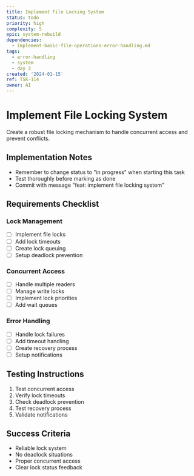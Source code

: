 ```yaml
---
title: Implement File Locking System
status: todo
priority: high
complexity: S
epic: system-rebuild
dependencies:
  - implement-basic-file-operations-error-handling.md
tags:
  - error-handling
  - system
  - day 3
created: '2024-01-15'
ref: TSK-114
owner: AI
---
```


# Implement File Locking System

Create a robust file locking mechanism to handle concurrent access and prevent conflicts.

## Implementation Notes

- Remember to change status to "in progress" when starting this task
- Test thoroughly before marking as done
- Commit with message "feat: implement file locking system"

## Requirements Checklist

### Lock Management

- [ ] Implement file locks
- [ ] Add lock timeouts
- [ ] Create lock queuing
- [ ] Setup deadlock prevention

### Concurrent Access

- [ ] Handle multiple readers
- [ ] Manage write locks
- [ ] Implement lock priorities
- [ ] Add wait queues

### Error Handling

- [ ] Handle lock failures
- [ ] Add timeout handling
- [ ] Create recovery process
- [ ] Setup notifications

## Testing Instructions

1. Test concurrent access
2. Verify lock timeouts
3. Check deadlock prevention
4. Test recovery process
5. Validate notifications

## Success Criteria

- Reliable lock system
- No deadlock situations
- Proper concurrent access
- Clear lock status feedback
